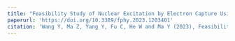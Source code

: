 ```yaml
---
title: "Feasibility Study of Nuclear Excitation by Electron Capture Using an Electron Beam Ion Trap"
paperurl: 'https://doi.org/10.3389/fphy.2023.1203401'
citation: 'Wang Y, Ma Z, Yang Y, Fu C, He W and Ma Y (2023), Feasibility study of nuclear excitation by electron capture using an electron beam ion trap. Front. Phys. 11:1203401.'
---
```

